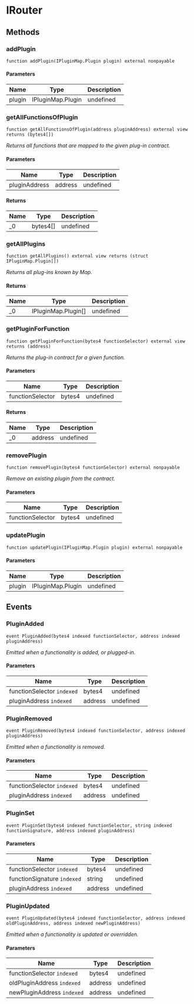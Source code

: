 # IRouter









## Methods

### addPlugin

```solidity
function addPlugin(IPluginMap.Plugin plugin) external nonpayable
```





#### Parameters

| Name | Type | Description |
|---|---|---|
| plugin | IPluginMap.Plugin | undefined |

### getAllFunctionsOfPlugin

```solidity
function getAllFunctionsOfPlugin(address pluginAddress) external view returns (bytes4[])
```



*Returns all functions that are mapped to the given plug-in contract.*

#### Parameters

| Name | Type | Description |
|---|---|---|
| pluginAddress | address | undefined |

#### Returns

| Name | Type | Description |
|---|---|---|
| _0 | bytes4[] | undefined |

### getAllPlugins

```solidity
function getAllPlugins() external view returns (struct IPluginMap.Plugin[])
```



*Returns all plug-ins known by Map.*


#### Returns

| Name | Type | Description |
|---|---|---|
| _0 | IPluginMap.Plugin[] | undefined |

### getPluginForFunction

```solidity
function getPluginForFunction(bytes4 functionSelector) external view returns (address)
```



*Returns the plug-in contract for a given function.*

#### Parameters

| Name | Type | Description |
|---|---|---|
| functionSelector | bytes4 | undefined |

#### Returns

| Name | Type | Description |
|---|---|---|
| _0 | address | undefined |

### removePlugin

```solidity
function removePlugin(bytes4 functionSelector) external nonpayable
```



*Remove an existing plugin from the contract.*

#### Parameters

| Name | Type | Description |
|---|---|---|
| functionSelector | bytes4 | undefined |

### updatePlugin

```solidity
function updatePlugin(IPluginMap.Plugin plugin) external nonpayable
```





#### Parameters

| Name | Type | Description |
|---|---|---|
| plugin | IPluginMap.Plugin | undefined |



## Events

### PluginAdded

```solidity
event PluginAdded(bytes4 indexed functionSelector, address indexed pluginAddress)
```



*Emitted when a functionality is added, or plugged-in.*

#### Parameters

| Name | Type | Description |
|---|---|---|
| functionSelector `indexed` | bytes4 | undefined |
| pluginAddress `indexed` | address | undefined |

### PluginRemoved

```solidity
event PluginRemoved(bytes4 indexed functionSelector, address indexed pluginAddress)
```



*Emitted when a functionality is removed.*

#### Parameters

| Name | Type | Description |
|---|---|---|
| functionSelector `indexed` | bytes4 | undefined |
| pluginAddress `indexed` | address | undefined |

### PluginSet

```solidity
event PluginSet(bytes4 indexed functionSelector, string indexed functionSignature, address indexed pluginAddress)
```





#### Parameters

| Name | Type | Description |
|---|---|---|
| functionSelector `indexed` | bytes4 | undefined |
| functionSignature `indexed` | string | undefined |
| pluginAddress `indexed` | address | undefined |

### PluginUpdated

```solidity
event PluginUpdated(bytes4 indexed functionSelector, address indexed oldPluginAddress, address indexed newPluginAddress)
```



*Emitted when a functionality is updated or overridden.*

#### Parameters

| Name | Type | Description |
|---|---|---|
| functionSelector `indexed` | bytes4 | undefined |
| oldPluginAddress `indexed` | address | undefined |
| newPluginAddress `indexed` | address | undefined |



